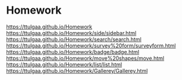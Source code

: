 # Homework
https://ttulgaa.github.io/Homework
<br/>
https://ttulgaa.github.io/Homework/side/sidebar.html
<br/>
https://ttulgaa.github.io/Homework/search/search.html
<br/>
https://ttulgaa.github.io/Homework/survey%20form/surveyform.html
<br/>
https://ttulgaa.github.io/Homework/badge/badge.html
<br/>
https://ttulgaa.github.io/Homework/move%20shapes/move.html
<br/>
https://ttulgaa.github.io/Homework/list/list.html
<br/>
https://ttulgaa.github.io/Homework/Gallerey/Gallerey.html
